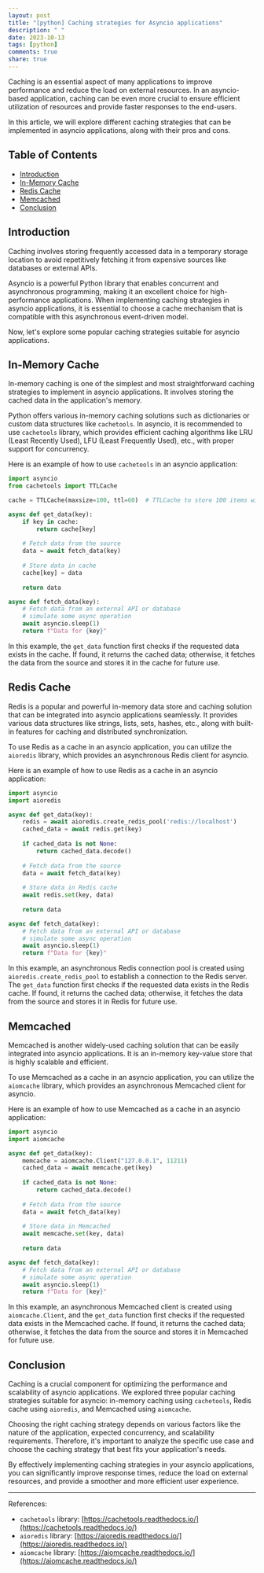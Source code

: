 ```yaml
---
layout: post
title: "[python] Caching strategies for Asyncio applications"
description: " "
date: 2023-10-13
tags: [python]
comments: true
share: true
---
```


Caching is an essential aspect of many applications to improve performance and reduce the load on external resources. In an asyncio-based application, caching can be even more crucial to ensure efficient utilization of resources and provide faster responses to the end-users.

In this article, we will explore different caching strategies that can be implemented in asyncio applications, along with their pros and cons.

## Table of Contents
- [Introduction](#introduction)
- [In-Memory Cache](#in-memory-cache)
- [Redis Cache](#redis-cache)
- [Memcached](#memcached)
- [Conclusion](#conclusion)

## Introduction

Caching involves storing frequently accessed data in a temporary storage location to avoid repetitively fetching it from expensive sources like databases or external APIs.

Asyncio is a powerful Python library that enables concurrent and asynchronous programming, making it an excellent choice for high-performance applications. When implementing caching strategies in asyncio applications, it is essential to choose a cache mechanism that is compatible with this asynchronous event-driven model.

Now, let's explore some popular caching strategies suitable for asyncio applications.

## In-Memory Cache

In-memory caching is one of the simplest and most straightforward caching strategies to implement in asyncio applications. It involves storing the cached data in the application's memory.

Python offers various in-memory caching solutions such as dictionaries or custom data structures like `cachetools`. In asyncio, it is recommended to use `cachetools` library, which provides efficient caching algorithms like LRU (Least Recently Used), LFU (Least Frequently Used), etc., with proper support for concurrency.

Here is an example of how to use `cachetools` in an asyncio application:

```python
import asyncio
from cachetools import TTLCache

cache = TTLCache(maxsize=100, ttl=60)  # TTLCache to store 100 items with a time-to-live of 60 seconds

async def get_data(key):
    if key in cache:
        return cache[key]
    
    # Fetch data from the source
    data = await fetch_data(key)
    
    # Store data in cache
    cache[key] = data
    
    return data

async def fetch_data(key):
    # Fetch data from an external API or database
    # simulate some async operation
    await asyncio.sleep(1)
    return f"Data for {key}"
```

In this example, the `get_data` function first checks if the requested data exists in the cache. If found, it returns the cached data; otherwise, it fetches the data from the source and stores it in the cache for future use.

## Redis Cache

Redis is a popular and powerful in-memory data store and caching solution that can be integrated into asyncio applications seamlessly. It provides various data structures like strings, lists, sets, hashes, etc., along with built-in features for caching and distributed synchronization.

To use Redis as a cache in an asyncio application, you can utilize the `aioredis` library, which provides an asynchronous Redis client for asyncio.

Here is an example of how to use Redis as a cache in an asyncio application:

```python
import asyncio
import aioredis

async def get_data(key):
    redis = await aioredis.create_redis_pool('redis://localhost')
    cached_data = await redis.get(key)
    
    if cached_data is not None:
        return cached_data.decode()
    
    # Fetch data from the source
    data = await fetch_data(key)
    
    # Store data in Redis cache
    await redis.set(key, data)
    
    return data

async def fetch_data(key):
    # Fetch data from an external API or database
    # simulate some async operation
    await asyncio.sleep(1)
    return f"Data for {key}"
```

In this example, an asynchronous Redis connection pool is created using `aioredis.create_redis_pool` to establish a connection to the Redis server. The `get_data` function first checks if the requested data exists in the Redis cache. If found, it returns the cached data; otherwise, it fetches the data from the source and stores it in Redis for future use.

## Memcached

Memcached is another widely-used caching solution that can be easily integrated into asyncio applications. It is an in-memory key-value store that is highly scalable and efficient.

To use Memcached as a cache in an asyncio application, you can utilize the `aiomcache` library, which provides an asynchronous Memcached client for asyncio.

Here is an example of how to use Memcached as a cache in an asyncio application:

```python
import asyncio
import aiomcache

async def get_data(key):
    memcache = aiomcache.Client("127.0.0.1", 11211)
    cached_data = await memcache.get(key)
    
    if cached_data is not None:
        return cached_data.decode()
    
    # Fetch data from the source
    data = await fetch_data(key)
    
    # Store data in Memcached
    await memcache.set(key, data)
    
    return data

async def fetch_data(key):
    # Fetch data from an external API or database
    # simulate some async operation
    await asyncio.sleep(1)
    return f"Data for {key}"
```

In this example, an asynchronous Memcached client is created using `aiomcache.Client`, and the `get_data` function first checks if the requested data exists in the Memcached cache. If found, it returns the cached data; otherwise, it fetches the data from the source and stores it in Memcached for future use.

## Conclusion

Caching is a crucial component for optimizing the performance and scalability of asyncio applications. We explored three popular caching strategies suitable for asyncio: in-memory caching using `cachetools`, Redis cache using `aioredis`, and Memcached using `aiomcache`.

Choosing the right caching strategy depends on various factors like the nature of the application, expected concurrency, and scalability requirements. Therefore, it's important to analyze the specific use case and choose the caching strategy that best fits your application's needs.

By effectively implementing caching strategies in your asyncio applications, you can significantly improve response times, reduce the load on external resources, and provide a smoother and more efficient user experience.

---

References:
- `cachetools` library: [https://cachetools.readthedocs.io/](https://cachetools.readthedocs.io/)
- `aioredis` library: [https://aioredis.readthedocs.io/](https://aioredis.readthedocs.io/)
- `aiomcache` library: [https://aiomcache.readthedocs.io/](https://aiomcache.readthedocs.io/)